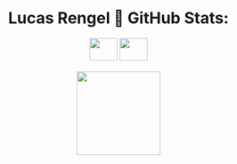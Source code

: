 <h1 align="center">Lucas Rengel 🐙 GitHub Stats:</h1>
  <p align="center">
    <img height=40px width=50px src="https://cdn.jsdelivr.net/gh/devicons/devicon/icons/java/java-original.svg" /> <img height=40px width=50px src="https://cdn.jsdelivr.net/gh/devicons/devicon/icons/cplusplus/cplusplus-original.svg" /><br><br>
    <img height=150px src="https://github-readme-stats.vercel.app/api/top-langs/?username=lucasrengel&theme=dark&hide_border=false&include_all_commits=true&count_private=false&layout=compact">
